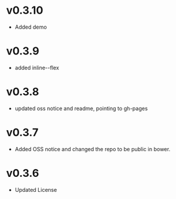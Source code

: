 v0.3.10
==============================
* Added demo

v0.3.9
==============================
* added inline--flex

v0.3.8
==============================
* updated oss notice and readme, pointing to gh-pages

v0.3.7
==============================
* Added OSS notice and changed the repo to be public in bower.

v0.3.6
=====================
* Updated License
